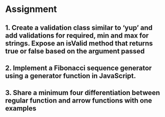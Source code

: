 # Assignment

## 1. Create a validation class similar to ‘yup’ and add validations for required, min and max for strings. Expose an isValid method that returns true or false based on the argument passed
## 2. Implement a Fibonacci sequence generator using a generator function in JavaScript.
## 3. Share a minimum four differentiation between regular function and arrow functions with one examples